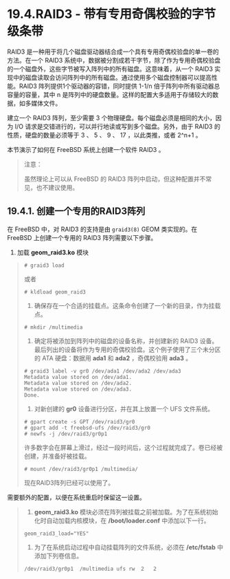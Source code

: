 # 19.4.RAID3 - 带有专用奇偶校验的字节级条带

RAID3 是一种用于将几个磁盘驱动器结合成一个具有专用奇偶校验盘的单一卷的方法。在一个 RAID3 系统中，数据被分割成若干字节，除了作为专用奇偶校验盘的一个磁盘外，这些字节被写入阵列中的所有磁盘。这意味着，从一个 RAID3 实现中的磁盘读取会访问阵列中的所有磁盘。通过使用多个磁盘控制器可以提高性能。RAID3 阵列提供1个驱动器的容错，同时提供 1-1/n 倍于阵列中所有驱动器总容量的容量，其中 n 是阵列中的硬盘数量。这样的配置大多适用于存储较大的数据，如多媒体文件。

建立一个 RAID3 阵列，至少需要 3 个物理硬盘。每个磁盘必须是相同的大小，因为 I/O 请求是交错进行的，可以并行地读或写到多个磁盘。另外，由于 RAID3 的性质，硬盘的数量必须等于 3 、 5 、 9 、 17 ，以此类推，或者 2^n+1 。

本节演示了如何在 FreeBSD 系统上创建一个软件 RAID3 。

> 注意：
>
> 虽然理论上可以从 FreeBSD 的 RAID3 阵列中启动，但这种配置并不常见，也不建议使用。

## 19.4.1. 创建一个专用的RAID3阵列

在 FreeBSD 中，对 RAID3 的支持是由 `graid3(8)` GEOM 类实现的。在 FreeBSD 上创建一个专用的 RAID3 阵列需要以下步骤。

1. 加载 **geom\_raid3.ko** 模块

> ```
> # graid3 load
> ```
>
> 或者
>
> ```
> # kldload geom_raid3
> ```
>
> 1. 确保存在一个合适的挂载点。这条命令创建了一个新的目录，作为挂载点。
>
> ```
> # mkdir /multimedia
> ```
>
> 1. 确定将被添加到阵列中的磁盘的设备名称，并创建新的 RAID3 设备。最后列出的设备将作为专用的奇偶校验盘。这个例子使用了三个未分区的 ATA 硬盘：数据用 **ada1** 和 **ada2** ，奇偶校验用 **ada3** 。
>
> ```
> # graid3 label -v gr0 /dev/ada1 /dev/ada2 /dev/ada3
> Metadata value stored on /dev/ada1.
> Metadata value stored on /dev/ada2.
> Metadata value stored on /dev/ada3.
> Done.
> ```
>
> 1. 对新创建的 **gr0** 设备进行分区，并在其上放置一个 UFS 文件系统。
>
> ```
> # gpart create -s GPT /dev/raid3/gr0
> # gpart add -t freebsd-ufs /dev/raid3/gr0
> # newfs -j /dev/raid3/gr0p1
> ```
>
> 许多数字会在屏幕上滑过，经过一段时间后，这个过程就完成了。卷已经被创建，并准备好被挂载。
>
> ```
> # mount /dev/raid3/gr0p1 /multimedia/
> ```
>
> 现在RAID3阵列已经可以使用了。

需要额外的配置，以便在系统重启时保留这一设置。

> 1. **geom\_raid3.ko** 模块必须在阵列被挂载之前被加载。为了在系统初始化时自动加载内核模块，在 **/boot/loader.conf** 中添加以下一行。
>
> ```
> geom_raid3_load="YES"
> ```
>
> 1. 为了在系统启动过程中自动挂载阵列的文件系统，必须在 **/etc/fstab** 中添加下列卷信息。
>
> ```
> /dev/raid3/gr0p1	/multimedia	ufs	rw	2	2
> ```
